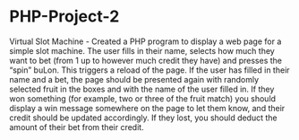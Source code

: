 # PHP-Project-2
Virtual Slot Machine - Created a PHP program to display a web page for a simple slot machine. The user fills in their name, selects how much they want to bet (from 1 up to however much credit they have) and presses the “spin” buLon. This triggers a reload of the page. If the user has filled in their name and a bet, the page should be presented again with randomly selected fruit in the boxes and with the name of the user filled in. If they won something (for example, two or three of the fruit match) you should display a win message somewhere on the page to let them know, and their credit should be updated accordingly. If they lost, you should deduct the amount of their bet from their credit.
